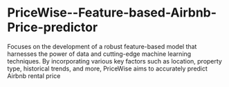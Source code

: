 # PriceWise--Feature-based-Airbnb-Price-predictor
Focuses on the development of a robust feature-based model that harnesses the power of data and cutting-edge machine learning techniques. By incorporating various key factors such as location, property type, historical trends, and more, PriceWise aims to accurately predict Airbnb rental price

